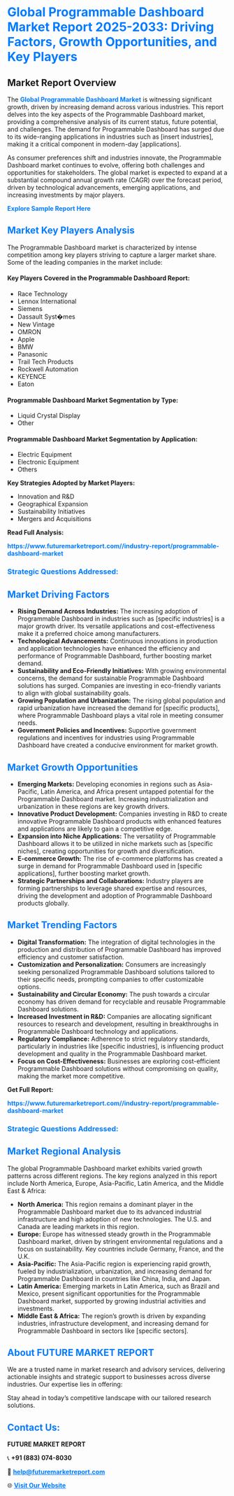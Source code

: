 <h1 style="color: #007BFF;">Global Programmable Dashboard Market Report 2025-2033: Driving Factors, Growth Opportunities, and Key Players</h1>

<section id="overview">
<h2>Market Report Overview</h2>
<p>The <a href="https://www.futuremarketreport.com//industry-report/programmable-dashboard-market" style="color: #007BFF; text-decoration: none;"><strong>Global Programmable Dashboard Market</strong></a> is witnessing significant growth, driven by increasing demand across various industries. This report delves into the key aspects of the Programmable Dashboard market, providing a comprehensive analysis of its current status, future potential, and challenges. The demand for Programmable Dashboard has surged due to its wide-ranging applications in industries such as [insert industries], making it a critical component in modern-day [applications].</p>
<p>As consumer preferences shift and industries innovate, the Programmable Dashboard market continues to evolve, offering both challenges and opportunities for stakeholders. The global market is expected to expand at a substantial compound annual growth rate (CAGR) over the forecast period, driven by technological advancements, emerging applications, and increasing investments by major players.</p>
</section>

<section id="overview">
<p><a href="https://www.futuremarketreport.com//request-sample/reportId=76119" style="color: #007BFF; text-decoration: none;"><strong>Explore Sample Report Here</strong></a></p>
</section>

<section id="key-players">
<h2 style="color: #007BFF;">Market Key Players Analysis</h2>
<p>The Programmable Dashboard market is characterized by intense competition among key players striving to capture a larger market share. Some of the leading companies in the market include:</p>
<h4>Key Players Covered in the Programmable Dashboard Report:</h4>
<ul><li>Race Technology</li><li>Lennox International</li><li>Siemens</li><li>Dassault Syst�mes</li><li>New Vintage</li><li>OMRON</li><li>Apple</li><li>BMW</li><li>Panasonic</li><li>Trail Tech Products</li><li>Rockwell Automation</li><li>KEYENCE</li><li>Eaton</li></ul>
<h4>Programmable Dashboard Market Segmentation by Type:</h4>
<ul><li>Liquid Crystal Display</li><li>Other</li></ul>

<h4>Programmable Dashboard Market Segmentation by Application:</h4>
<ul><li>Electric Equipment</li><li>Electronic Equipment</li><li>Others</li></ul>
<p><strong>Key Strategies Adopted by Market Players:</strong></p>
<ul>
<li>Innovation and R&D</li>
<li>Geographical Expansion</li>
<li>Sustainability Initiatives</li>
<li>Mergers and Acquisitions</li>
</ul>
</section>

<section>
<p><strong>Read Full Analysis: </strong></p><a href="https://www.futuremarketreport.com//industry-report/programmable-dashboard-market" style="color: #007BFF; text-decoration: none;"><strong>https://www.futuremarketreport.com//industry-report/programmable-dashboard-market</strong></a>
<h3 style="color: #007BFF;">Strategic Questions Addressed:</h3>
</section>

<section id="driving-factors">
<h2 style="color: #007BFF;">Market Driving Factors</h2>
<ul>
<li><strong>Rising Demand Across Industries:</strong> The increasing adoption of Programmable Dashboard in industries such as [specific industries] is a major growth driver. Its versatile applications and cost-effectiveness make it a preferred choice among manufacturers.</li>
<li><strong>Technological Advancements:</strong> Continuous innovations in production and application technologies have enhanced the efficiency and performance of Programmable Dashboard, further boosting market demand.</li>
<li><strong>Sustainability and Eco-Friendly Initiatives:</strong> With growing environmental concerns, the demand for sustainable Programmable Dashboard solutions has surged. Companies are investing in eco-friendly variants to align with global sustainability goals.</li>
<li><strong>Growing Population and Urbanization:</strong> The rising global population and rapid urbanization have increased the demand for [specific products], where Programmable Dashboard plays a vital role in meeting consumer needs.</li>
<li><strong>Government Policies and Incentives:</strong> Supportive government regulations and incentives for industries using Programmable Dashboard have created a conducive environment for market growth.</li>
</ul>
</section>

<section id="growth-opportunities">
<h2 style="color: #007BFF;">Market Growth Opportunities</h2>
<ul>
<li><strong>Emerging Markets:</strong> Developing economies in regions such as Asia-Pacific, Latin America, and Africa present untapped potential for the Programmable Dashboard market. Increasing industrialization and urbanization in these regions are key growth drivers.</li>
<li><strong>Innovative Product Development:</strong> Companies investing in R&D to create innovative Programmable Dashboard products with enhanced features and applications are likely to gain a competitive edge.</li>
<li><strong>Expansion into Niche Applications:</strong> The versatility of Programmable Dashboard allows it to be utilized in niche markets such as [specific niches], creating opportunities for growth and diversification.</li>
<li><strong>E-commerce Growth:</strong> The rise of e-commerce platforms has created a surge in demand for Programmable Dashboard used in [specific applications], further boosting market growth.</li>
<li><strong>Strategic Partnerships and Collaborations:</strong> Industry players are forming partnerships to leverage shared expertise and resources, driving the development and adoption of Programmable Dashboard products globally.</li>
</ul>
</section>

<section id="trending-factors">
<h2 style="color: #007BFF;">Market Trending Factors</h2>
<ul>
<li><strong>Digital Transformation:</strong> The integration of digital technologies in the production and distribution of Programmable Dashboard has improved efficiency and customer satisfaction.</li>
<li><strong>Customization and Personalization:</strong> Consumers are increasingly seeking personalized Programmable Dashboard solutions tailored to their specific needs, prompting companies to offer customizable options.</li>
<li><strong>Sustainability and Circular Economy:</strong> The push towards a circular economy has driven demand for recyclable and reusable Programmable Dashboard solutions.</li>
<li><strong>Increased Investment in R&D:</strong> Companies are allocating significant resources to research and development, resulting in breakthroughs in Programmable Dashboard technology and applications.</li>
<li><strong>Regulatory Compliance:</strong> Adherence to strict regulatory standards, particularly in industries like [specific industries], is influencing product development and quality in the Programmable Dashboard market.</li>
<li><strong>Focus on Cost-Effectiveness:</strong> Businesses are exploring cost-efficient Programmable Dashboard solutions without compromising on quality, making the market more competitive.</li>
</ul>
</section>

<section>
<p><strong>Get Full Report: </strong></p><a href="https://www.futuremarketreport.com//industry-report/programmable-dashboard-market" style="color: #007BFF; text-decoration: none;"><strong>https://www.futuremarketreport.com//industry-report/programmable-dashboard-market</strong></a>
<h3 style="color: #007BFF;">Strategic Questions Addressed:</h3>
</section>


<section id="regional-analysis">
<h2 style="color: #007BFF;">Market Regional Analysis</h2>
<p>The global Programmable Dashboard market exhibits varied growth patterns across different regions. The key regions analyzed in this report include North America, Europe, Asia-Pacific, Latin America, and the Middle East & Africa:</p>
<ul>
<li><strong>North America:</strong> This region remains a dominant player in the Programmable Dashboard market due to its advanced industrial infrastructure and high adoption of new technologies. The U.S. and Canada are leading markets in this region.</li>
<li><strong>Europe:</strong> Europe has witnessed steady growth in the Programmable Dashboard market, driven by stringent environmental regulations and a focus on sustainability. Key countries include Germany, France, and the U.K.</li>
<li><strong>Asia-Pacific:</strong> The Asia-Pacific region is experiencing rapid growth, fueled by industrialization, urbanization, and increasing demand for Programmable Dashboard in countries like China, India, and Japan.</li>
<li><strong>Latin America:</strong> Emerging markets in Latin America, such as Brazil and Mexico, present significant opportunities for the Programmable Dashboard market, supported by growing industrial activities and investments.</li>
<li><strong>Middle East & Africa:</strong> The region’s growth is driven by expanding industries, infrastructure development, and increasing demand for Programmable Dashboard in sectors like [specific sectors].</li>
</ul>
</section>

<footer>
<h2 style="color: #007BFF;">About FUTURE MARKET REPORT</h2>
<p>We are a trusted name in market research and advisory services, delivering actionable insights and strategic support to businesses across diverse industries. Our expertise lies in offering:</p>

<p>Stay ahead in today’s competitive landscape with our tailored research solutions.</p>

<h2 style="color: #007BFF;">Contact Us:</h2>
<p><strong>FUTURE MARKET REPORT</strong></p>
<p>📞 <strong>+91 (883) 074-8030</strong></p>
<p>📧 <strong><a href="mailto:help@futuremarketreport.com" style="color: #007BFF;">help@futuremarketreport.com</a></strong></p>
<p>🌐 <strong><a href="https://www.futuremarketreport.com/" style="color: #007BFF;">Visit Our Website</a></strong></p>
</footer>